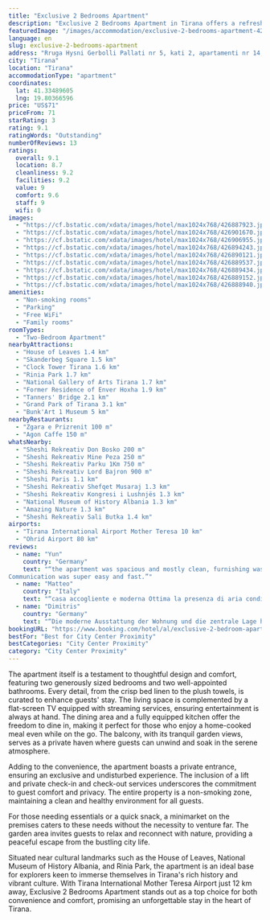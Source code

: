```yaml
---
title: "Exclusive 2 Bedrooms Apartment"
description: "Exclusive 2 Bedrooms Apartment in Tirana offers a refreshing oasis for travelers seeking both convenience and comfort."
featuredImage: "/images/accommodation/exclusive-2-bedrooms-apartment-426887923.jpg"
language: en
slug: exclusive-2-bedrooms-apartment
address: "Rruga Hysni Gerbolli Pallati nr 5, kati 2, apartamenti nr 14, 1001 Tirana, Albania"
city: "Tirana"
location: "Tirana"
accommodationType: "apartment"
coordinates:
  lat: 41.33489605
  lng: 19.80366596
price: "US$71"
priceFrom: 71
starRating: 3
rating: 9.1
ratingWords: "Outstanding"
numberOfReviews: 13
ratings:
  overall: 9.1
  location: 8.7
  cleanliness: 9.2
  facilities: 9.2
  value: 9
  comfort: 9.6
  staff: 9
  wifi: 0
images:
  - "https://cf.bstatic.com/xdata/images/hotel/max1024x768/426887923.jpg?k=e7de4269c6677043e9d2b7d1f3ad253b38d577bde92e862f19a0a738f9979aa0&o=&hp=1"
  - "https://cf.bstatic.com/xdata/images/hotel/max1024x768/426901670.jpg?k=27f44f4b347e75ba3ba4d0ef019f19d024fd6080a7653268d126bb497df18cd3&o=&hp=1"
  - "https://cf.bstatic.com/xdata/images/hotel/max1024x768/426906955.jpg?k=9b7918647bd74615b29fdd40b15c6c1c4cfc3e4bfb10654fff25ccc147e2e1ee&o=&hp=1"
  - "https://cf.bstatic.com/xdata/images/hotel/max1024x768/426894243.jpg?k=e97b879bcc73a9068e373c56597db0a02a71d14efee19c5dbb65db33d1e77ea6&o=&hp=1"
  - "https://cf.bstatic.com/xdata/images/hotel/max1024x768/426890121.jpg?k=3063d08a832becf7f416d3c69ae1c19353125db5e986915c1464300f598a293e&o=&hp=1"
  - "https://cf.bstatic.com/xdata/images/hotel/max1024x768/426889537.jpg?k=78e605a044c64ebdd88ed3f82e2d53c33fe1ae775f06da9252408f2d9878cac0&o=&hp=1"
  - "https://cf.bstatic.com/xdata/images/hotel/max1024x768/426889434.jpg?k=1a122e2fe5c1592c1ffed30d11b54ed1ca865f78ce746db172374c4c4a04b255&o=&hp=1"
  - "https://cf.bstatic.com/xdata/images/hotel/max1024x768/426889152.jpg?k=952e7dfed9bf899b648333614c399c560ba1f98c839aa658d45853f6afd7e2e2&o=&hp=1"
  - "https://cf.bstatic.com/xdata/images/hotel/max1024x768/426888940.jpg?k=317588a6c496799a42d2b9ee01e31ad2b76c7a5e6bd7041942619d3f48503b3b&o=&hp=1"
amenities:
  - "Non-smoking rooms"
  - "Parking"
  - "Free WiFi"
  - "Family rooms"
roomTypes:
  - "Two-Bedroom Apartment"
nearbyAttractions:
  - "House of Leaves 1.4 km"
  - "Skanderbeg Square 1.5 km"
  - "Clock Tower Tirana 1.6 km"
  - "Rinia Park 1.7 km"
  - "National Gallery of Arts Tirana 1.7 km"
  - "Former Residence of Enver Hoxha 1.9 km"
  - "Tanners' Bridge 2.1 km"
  - "Grand Park of Tirana 3.1 km"
  - "Bunk'Art 1 Museum 5 km"
nearbyRestaurants:
  - "Zgara e Prizrenit 100 m"
  - "Agon Caffe 150 m"
whatsNearby:
  - "Sheshi Rekreativ Don Bosko 200 m"
  - "Sheshi Rekreativ Mine Peza 250 m"
  - "Sheshi Rekreativ Parku 1Km 750 m"
  - "Sheshi Rekreativ Lord Bajron 900 m"
  - "Sheshi Paris 1.1 km"
  - "Sheshi Rekreativ Shefqet Musaraj 1.3 km"
  - "Sheshi Rekreativ Kongresi i Lushnjës 1.3 km"
  - "National Museum of History Albania 1.3 km"
  - "Amazing Nature 1.3 km"
  - "Sheshi Rekreativ Sali Butka 1.4 km"
airports:
  - "Tirana International Airport Mother Teresa 10 km"
  - "Ohrid Airport 80 km"
reviews:
  - name: "Yun"
    country: "Germany"
    text: "“the apartment was spacious and mostly clean, furnishing was modern and new.
Communication was super easy and fast.”"
  - name: "Matteo"
    country: "Italy"
    text: "“casa accogliente e moderna Ottima la presenza di aria condizionata e wifi”"
  - name: "Dimitris"
    country: "Germany"
    text: "“Die moderne Ausstattung der Wohnung und die zentrale Lage hat uns gut gefallen. Die Wohnung hat ein sehr gutes Preis-Leistungsverhältnis.”"
bookingURL: "https://www.booking.com/hotel/al/exclusive-2-bedroom-apartment.en-gb.html?aid=8035640"
bestFor: "Best for City Center Proximity"
bestCategories: "City Center Proximity"
category: "City Center Proximity"
---
```


The apartment itself is a testament to thoughtful design and comfort, featuring two generously sized bedrooms and two well-appointed bathrooms. Every detail, from the crisp bed linen to the plush towels, is curated to enhance guests' stay. The living space is complemented by a flat-screen TV equipped with streaming services, ensuring entertainment is always at hand. The dining area and a fully equipped kitchen offer the freedom to dine in, making it perfect for those who enjoy a home-cooked meal even while on the go. The balcony, with its tranquil garden views, serves as a private haven where guests can unwind and soak in the serene atmosphere.

Adding to the convenience, the apartment boasts a private entrance, ensuring an exclusive and undisturbed experience. The inclusion of a lift and private check-in and check-out services underscores the commitment to guest comfort and privacy. The entire property is a non-smoking zone, maintaining a clean and healthy environment for all guests.

For those needing essentials or a quick snack, a minimarket on the premises caters to these needs without the necessity to venture far. The garden area invites guests to relax and reconnect with nature, providing a peaceful escape from the bustling city life.

Situated near cultural landmarks such as the House of Leaves, National Museum of History Albania, and Rinia Park, the apartment is an ideal base for explorers keen to immerse themselves in Tirana's rich history and vibrant culture. With Tirana International Mother Teresa Airport just 12 km away, Exclusive 2 Bedrooms Apartment stands out as a top choice for both convenience and comfort, promising an unforgettable stay in the heart of Tirana.